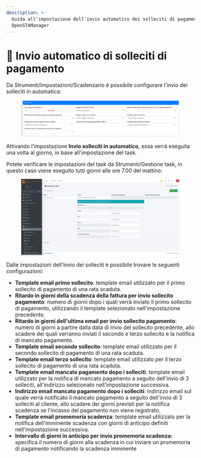 ```yaml
---
description: >-
  Guida all'impostazione dell'invio automatico dei solleciti di pagamento con
  OpenSTAManager
---
```


# 🫴 Invio automatico di solleciti di pagamento

Da Strumenti/Impostazioni/Scadenzario è possibile configurare l'invio dei solleciti in automatico:&#x20;

<figure><img src="../../.gitbook/assets/immagine (5).png" alt=""><figcaption></figcaption></figure>

Attivando l'impostazione **Invio solleciti in automatico,** essa verrà eseguita una volta al giorno, in base all'impostazione del task.

Potete verificare le impostazioni del task da Strumenti/Gestione task, in questo caso viene eseguito tutti  giorni alle ore 7.00 del mattino:

<figure><img src="../../.gitbook/assets/immagine (1098).png" alt=""><figcaption></figcaption></figure>

Dalle impostazioni dell'invio dei solleciti è possibile trovare le seguenti configurazioni:

* **Template email primo sollecito**: template email utilizzato per il primo sollecito di pagamento di una rata scaduta.
* **Ritardo in giorni della scadenza della fattura per invio sollecito pagamento**: numero di giorni dopo i quali verrà inviato il primo sollecito di pagamento, utilizzando il template selezionato nell'impostazione precedente.
* **Ritardo in giorni dell'ultima email per invio sollecito pagamento**: numero di giorni a partire dalla data di invio del sollecito precedente, allo scadere dei quali verranno inviati il secondo e terzo sollecito e la notifica di mancato pagamento.
* **Template email secondo sollecito**: template email utilizzato per il secondo sollecito di pagamento di una rata scaduta.
* **Template email terzo sollecito**: template email utilizzato per il terzo sollecito di pagamento di una rata scaduta.
* **Template email mancato pagamento dopo i solleciti**: template email utilizzato per la notifica di mancato pagamento a seguito dell'invio di 3 solleciti, all'indirizzo selezionato nell'impostazione successiva.
* **Indirizzo email mancato pagamento dopo i solleciti**: indirizzo email sul quale verrà notificato il mancato pagamento a seguito dell'invio di 3 solleciti al cliente, allo scadere dei giorni previsti per la notifica scadenza se l'incasso del pagamento non viene registrato.
* **Template email promemoria scadenza**: template email utilizzato per la notifica dell'imminente scadenza con giorni di anticipo definiti nell'impostazione successiva.
* **Intervallo di giorni in anticipo per invio promemoria scadenza:** specifica il numero di giorni alla scadenza in cui inviare un promemoria di pagamento notificando la scadenza imminente
